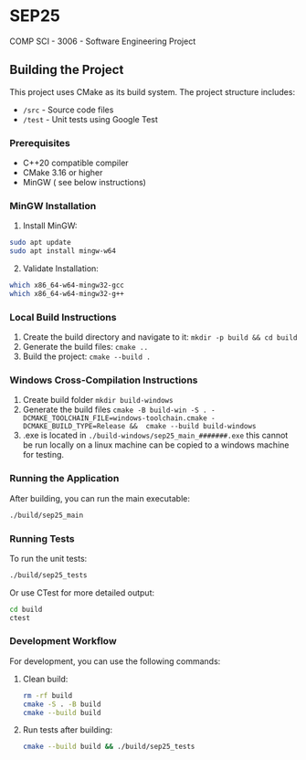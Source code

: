 # SEP25
COMP SCI - 3006 - Software Engineering Project

## Building the Project

This project uses CMake as its build system. The project structure includes:
- `/src` - Source code files
- `/test` - Unit tests using Google Test

### Prerequisites

- C++20 compatible compiler
- CMake 3.16 or higher
- MinGW ( see below instructions)

### MinGW Installation
1. Install MinGW:
```bash
sudo apt update
sudo apt install mingw-w64
```

2. Validate Installation:
```bash
which x86_64-w64-mingw32-gcc 
which x86_64-w64-mingw32-g++
```


### Local Build Instructions

1. Create the build directory and navigate to it:
`mkdir -p build && cd build`
2. Generate the build files:
`cmake ..`
3. Build the project:
`cmake --build .`

### Windows Cross-Compilation Instructions
1. Create build folder `mkdir build-windows`
2. Generate the build files `cmake -B build-win -S . -DCMAKE_TOOLCHAIN_FILE=windows-toolchain.cmake -DCMAKE_BUILD_TYPE=Release &&  cmake --build build-windows`
4. .exe is located in `./build-windows/sep25_main_#######.exe` this cannot be run locally on a linux machine
can be copied to a windows machine for testing.


### Running the Application

After building, you can run the main executable:
```bash
./build/sep25_main
```

### Running Tests

To run the unit tests:
```bash
./build/sep25_tests
```

Or use CTest for more detailed output:
```bash
cd build
ctest
```

### Development Workflow

For development, you can use the following commands:

1. Clean build:
   ```bash
   rm -rf build
   cmake -S . -B build
   cmake --build build
   ```

2. Run tests after building:
   ```bash
   cmake --build build && ./build/sep25_tests
   ```
